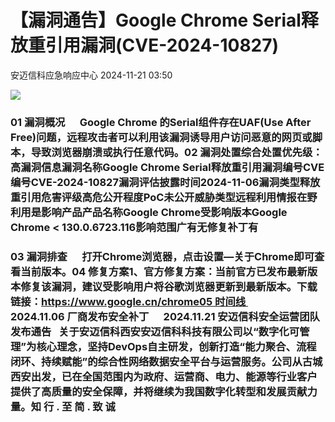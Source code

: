 #  【漏洞通告】Google Chrome Serial释放重引用漏洞(CVE-2024-10827)   
 安迈信科应急响应中心   2024-11-21 03:50  
  
![](https://mmbiz.qpic.cn/mmbiz_png/tdibEPWdubQUgErMslSgzVibGKdSFkWPTbTgu83UTXdNYm7eOxRSmuNmOjUIxdicy73wTLufCMnbs6CAsc3uicJUcg/640?wx_fmt=png "")  
### 01 漏洞概况      Google Chrome 的Serial组件存在UAF(Use After Free)问题，远程攻击者可以利用该漏洞诱导用户访问恶意的网页或脚本，导致浏览器崩溃或执行任意代码。02 漏洞处置综合处置优先级：高漏洞信息漏洞名称Google Chrome Serial释放重引用漏洞编号CVE编号CVE-2024-10827‍漏洞评估披露时间2024-11-06漏洞类型释放重引用危害评级高危公开程度PoC未公开威胁类型远程利用情报在野利用是影响产品产品名称Google Chrome受影响版本Google Chrome < 130.0.6723.116影响范围广有无修复补丁有  
### 03 漏洞排查      打开Chrome浏览器，点击设置—关于Chrome即可查看当前版本。04 修复方案1、官方修复方案：当前官方已发布最新版本修复该漏洞，建议受影响用户将谷歌浏览器更新到最新版本。下载链接：https://www.google.cn/chrome05 时间线      2024.11.06 厂商发布安全补丁      2024.11.21 安迈信科安全运营团队发布通告   关于安迈信科西安安迈信科科技有限公司以“数字化可管理”为核心理念，坚持DevOps自主研发，创新打造“能力聚合、流程闭环、持续赋能”的综合性网络数据安全平台与运营服务。公司从古城西安出发，已在全国范围内为政府、运营商、电力、能源等行业客户提供了高质量的安全保障，并将继续为我国数字化转型和发展贡献力量。知 行 . 至 简 . 致 诚  
  
  
